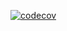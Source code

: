 
[![codecov](https://codecov.io/gh/stilsman/ooaip/branch/L4Task1/graph/badge.svg?token=LVGDOBM1R5)](https://codecov.io/gh/stilsman/ooaip)


